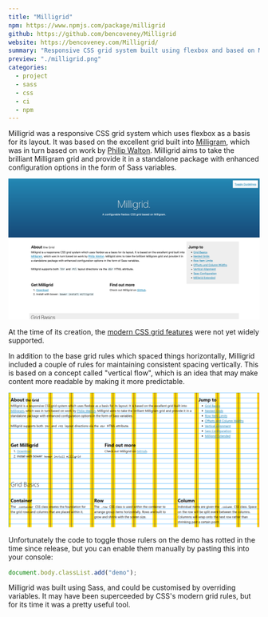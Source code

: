 ```yaml
---
title: "Milligrid"
npm: https://www.npmjs.com/package/milligrid
github: https://github.com/bencoveney/Milligrid
website: https://bencoveney.com/Milligrid/
summary: "Responsive CSS grid system built using flexbox and based on Milligram"
preview: "./milligrid.png"
categories:
  - project
  - sass
  - css
  - ci
  - npm
---
```


Milligrid was a responsive CSS grid system which uses flexbox as a basis for its layout. It was based on the excellent grid built into [Milligram](https://milligram.github.io/), which was in turn based on work by [Philip Walton](http://philipwalton.github.io/solved-by-flexbox/demos/grids/). Milligrid aims to take the brilliant Milligram grid and provide it in a standalone package with enhanced configuration options in the form of Sass variables.

![Milligrid's documentation site](./milligrid.png "Milligrid's documentation site")

At the time of its creation, the [modern CSS grid features](https://developer.mozilla.org/en-US/docs/Web/CSS/CSS_Grid_Layout) were not yet widely supported.

In addition to the base grid rules which spaced things horizontally, Milligrid included a couple of rules for maintaining consistent spacing vertically. This is based on a concept called "vertical flow", which is an idea that may make content more readable by making it more predictable.

![Rulers showing vertical flow](./milligrid-vertical-flow.png "Rulers showing vertical flow")

Unfortunately the code to toggle those rulers on the demo has rotted in the time since release, but you can enable them manually by pasting this into your console:

```JavaScript
document.body.classList.add("demo");
```

Milligrid was built using Sass, and could be customised by overriding variables. It may have been superceeded by CSS's modern grid rules, but for its time it was a pretty useful tool.
